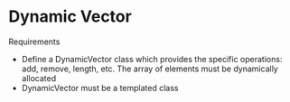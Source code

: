 # Dynamic Vector
Requirements
- Define a DynamicVector class which provides the specific operations: add, remove, length, etc. The array of elements must be dynamically allocated
- DynamicVector must be a templated class
